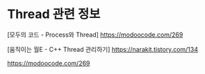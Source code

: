 
# Thread 관련 정보


[모두의 코드 - Process와 Thread] <https://modoocode.com/269>

[움직이는 월E - C++ Thread 관리하기] <https://narakit.tistory.com/134>

<https://modoocode.com/269>


